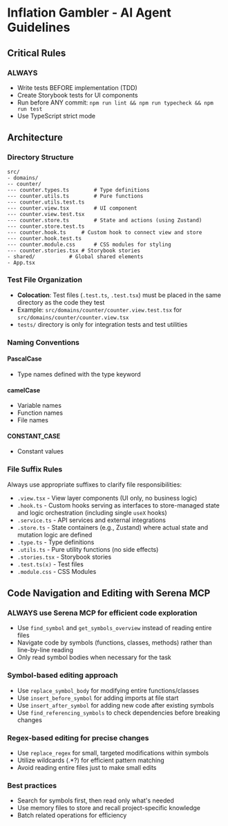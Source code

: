 # Inflation Gambler - AI Agent Guidelines

## Critical Rules

### ALWAYS
- Write tests BEFORE implementation (TDD)
- Create Storybook tests for UI components
- Run before ANY commit: `npm run lint && npm run typecheck && npm run test`
- Use TypeScript strict mode

## Architecture

### Directory Structure
```
src/
- domains/
-- counter/
--- counter.types.ts		# Type definitions
--- counter.utils.ts		# Pure functions
--- counter.utils.test.ts
--- counter.view.tsx		# UI component
--- counter.view.test.tsx
--- counter.store.ts		# State and actions (using Zustand)
--- counter.store.test.ts
--- counter.hook.ts		# Custom hook to connect view and store
--- counter.hook.test.ts
--- counter.module.css		# CSS modules for styling
--- counter.stories.tsx	# Storybook stories
- shared/			# Global shared elements
- App.tsx
```

### Test File Organization
- **Colocation**: Test files (`.test.ts`, `.test.tsx`) must be placed in the same directory as the code they test
- Example: `src/domains/counter/counter.view.test.tsx` for `src/domains/counter/counter.view.tsx`
- `tests/` directory is only for integration tests and test utilities

### Naming Conventions

#### PascalCase
- Type names defined with the type keyword

#### camelCase
- Variable names
- Function names
- File names

#### CONSTANT_CASE
- Constant values

### File Suffix Rules
Always use appropriate suffixes to clarify file responsibilities:
- `.view.tsx` - View layer components (UI only, no business logic)
- `.hook.ts` - Custom hooks serving as interfaces to store-managed state and logic orchestration (including single `useX` hooks)
- `.service.ts` - API services and external integrations
- `.store.ts` - State containers (e.g., Zustand) where actual state and mutation logic are defined
- `.type.ts` - Type definitions
- `.utils.ts` - Pure utility functions (no side effects)
- `.stories.tsx` - Storybook stories
- `.test.ts(x)` - Test files
- `.module.css` - CSS Modules

## Code Navigation and Editing with Serena MCP

### ALWAYS use Serena MCP for efficient code exploration
- Use `find_symbol` and `get_symbols_overview` instead of reading entire files
- Navigate code by symbols (functions, classes, methods) rather than line-by-line reading
- Only read symbol bodies when necessary for the task

### Symbol-based editing approach
- Use `replace_symbol_body` for modifying entire functions/classes
- Use `insert_before_symbol` for adding imports at file start
- Use `insert_after_symbol` for adding new code after existing symbols
- Use `find_referencing_symbols` to check dependencies before breaking changes

### Regex-based editing for precise changes
- Use `replace_regex` for small, targeted modifications within symbols
- Utilize wildcards (.*?) for efficient pattern matching
- Avoid reading entire files just to make small edits

### Best practices
- Search for symbols first, then read only what's needed
- Use memory files to store and recall project-specific knowledge
- Batch related operations for efficiency